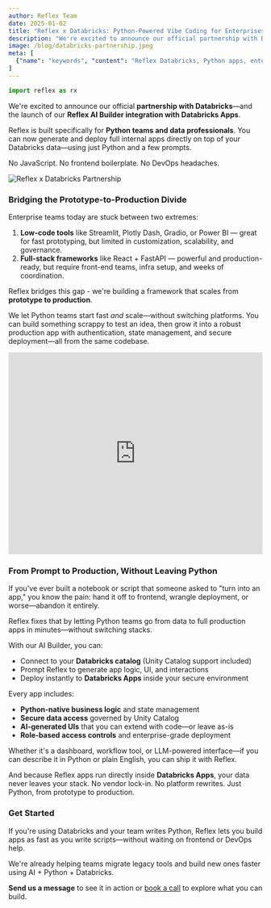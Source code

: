 ```yaml
---
author: Reflex Team
date: 2025-01-02
title: "Reflex x Databricks: Python-Powered Vibe Coding for Enterprises"
description: "We're excited to announce our official partnership with Databricks and the launch of our Reflex AI Builder integration with Databricks Apps."
image: /blog/databricks-partnership.jpeg
meta: [
  {"name": "keywords", "content": "Reflex Databricks, Python apps, enterprise development, AI Builder, Unity Catalog, data apps, Python framework, Databricks Apps"}
]
---
```


```python exec
import reflex as rx
```

We're excited to announce our official **partnership with Databricks**—and the launch of our **Reflex AI Builder integration with Databricks Apps**.

Reflex is built specifically for **Python teams and data professionals**. You can now generate and deploy full internal apps directly on top of your Databricks data—using just Python and a few prompts.

No JavaScript. No frontend boilerplate. No DevOps headaches.

![Reflex x Databricks Partnership](/blog/databricks-partnership.jpeg)

### Bridging the Prototype-to-Production Divide

Enterprise teams today are stuck between two extremes:

1. **Low-code tools** like Streamlit, Plotly Dash, Gradio, or Power BI — great for fast prototyping, but limited in customization, scalability, and governance.
2. **Full-stack frameworks** like React + FastAPI — powerful and production-ready, but require front-end teams, infra setup, and weeks of coordination.

Reflex bridges this gap - we're building a framework that scales from **prototype to production**.

We let Python teams start fast *and* scale—without switching platforms. You can build something scrappy to test an idea, then grow it into a robust production app with authentication, state management, and secure deployment—all from the same codebase.

<div class="p-1 my-4 rounded-lg bg-slate-5">
  <iframe
    width="100%"
    height="400"
    src="https://www.youtube.com/embed/i4YCRxGiROU"
    title="Reflex x Databricks Demo"
    frameborder="0"
    allow="accelerometer; autoplay; clipboard-write; encrypted-media; gyroscope; picture-in-picture; web-share"
    allowfullscreen>
  </iframe>
</div>

### From Prompt to Production, Without Leaving Python

If you've ever built a notebook or script that someone asked to "turn into an app," you know the pain: hand it off to frontend, wrangle deployment, or worse—abandon it entirely.

Reflex fixes that by letting Python teams go from data to full production apps in minutes—without switching stacks.

With our AI Builder, you can:

- Connect to your **Databricks catalog** (Unity Catalog support included)
- Prompt Reflex to generate app logic, UI, and interactions
- Deploy instantly to **Databricks Apps** inside your secure environment

Every app includes:

- **Python-native business logic** and state management
- **Secure data access** governed by Unity Catalog
- **AI-generated UIs** that you can extend with code—or leave as-is
- **Role-based access controls** and enterprise-grade deployment

Whether it's a dashboard, workflow tool, or LLM-powered interface—if you can describe it in Python or plain English, you can ship it with Reflex.

And because Reflex apps run directly inside **Databricks Apps**, your data never leaves your stack. No vendor lock-in. No platform rewrites. Just Python, from prototype to production.

### Get Started

If you're using Databricks and your team writes Python, Reflex lets you build apps as fast as you write scripts—without waiting on frontend or DevOps help.

We're already helping teams migrate legacy tools and build new ones faster using AI + Python + Databricks.

**Send us a message** to see it in action or [book a call](https://www.notion.so/Reflex-Databricks-Integration-222024b7336e805cbd88de6390894ad2?pvs=21) to explore what you can build.
